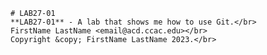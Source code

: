 	# LAB27-01
	**LAB27-01** - A lab that shows me how to use Git.</br>
	FirstName LastName <email@acd.ccac.edu></br>
	Copyright &copy; FirstName LastName 2023.</br>
